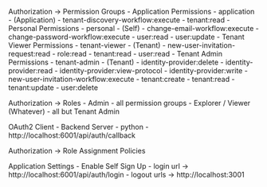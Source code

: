 Authorization -> Permission Groups
    - Application Permissions - application - (Application)
        - tenant-discovery-workflow:execute
        - tenant:read
    - Personal Permissions - personal - (Self)
        - change-email-workflow:execute
        - change-password-workflow:execute
        - user:read
        - user:update
    - Tenant Viewer Permissions - tenant-viewer - (Tenant)
        - new-user-invitation-request:read
        - role:read
        - tenant:read
        - user:read
    - Tenant Admin Permissions - tenant-admin - (Tenant)
        - identity-provider:delete
        - identity-provider:read
        - identity-provider:view-protocol
        - identity-provider:write
        - new-user-invitation-workflow:execute
        - tenant:create
        - tenant:read
        - tenant:update
        - user:delete
        
Authorization -> Roles
    - Admin
        - all permission groups
    - Explorer / Viewer (Whatever)
        - all but Tenant Admin

OAuth2 Client
    - Backend Server 
        - python 
        - http://localhost:6001/api/auth/callback

Authorization -> Role Assignment Policies

Application Settings
    - Enable Self Sign Up
    - login url -> http://localhost:6001/api/auth/login
    - logout urls -> http://localhost:3001 